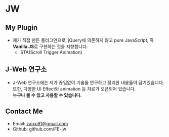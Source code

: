 # JW

## My Plugin
- 제가 직접 만든 플러그인으로, jQuery에 의존하지 않고 pure JavaScript, 즉 **Vanilla JS**로 구현하는 것을 지향합니다.
	- STA(Scroll Trigger Animation)

## J-Web 연구소
- J-Web 연구소에는 제가 끊임없이 기술을 연구하고 정리한 내용들이 담겨있습니다. 또한, 다양한 UI Effect와 animation 등 자료가 오픈되어 있습니다.<br>**누구나 볼 수 있고 사용할 수 있습니다.**

## Contact Me
- Email: zaixu91@gmail.com
- Github: github.com/FE-jw